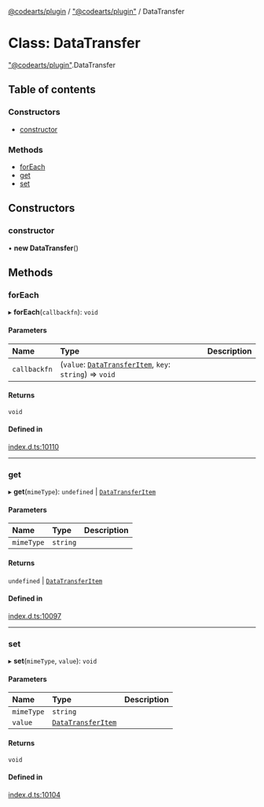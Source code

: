 [@codearts/plugin](../README.md) / ["@codearts/plugin"](../modules/_codearts_plugin_.md) / DataTransfer

# Class: DataTransfer

["@codearts/plugin"](../modules/_codearts_plugin_.md).DataTransfer

## Table of contents

### Constructors

- [constructor](codearts_plugin_.DataTransfer.md#constructor)

### Methods

- [forEach](codearts_plugin_.DataTransfer.md#foreach)
- [get](codearts_plugin_.DataTransfer.md#get)
- [set](codearts_plugin_.DataTransfer.md#set)

## Constructors

### constructor

• **new DataTransfer**()

## Methods

### forEach

▸ **forEach**(`callbackfn`): `void`

#### Parameters

| Name | Type | Description |
| :------ | :------ | :------ |
| `callbackfn` | (`value`: [`DataTransferItem`](codearts_plugin_.DataTransferItem.md), `key`: `string`) => `void` |  |

#### Returns

`void`

#### Defined in

[index.d.ts:10110](https://github.com/huaweicloud/cloudide-plugin-api/blob/a4193a8/index.d.ts#L10110)

___

### get

▸ **get**(`mimeType`): `undefined` \| [`DataTransferItem`](codearts_plugin_.DataTransferItem.md)

#### Parameters

| Name | Type | Description |
| :------ | :------ | :------ |
| `mimeType` | `string` |  |

#### Returns

`undefined` \| [`DataTransferItem`](codearts_plugin_.DataTransferItem.md)

#### Defined in

[index.d.ts:10097](https://github.com/huaweicloud/cloudide-plugin-api/blob/a4193a8/index.d.ts#L10097)

___

### set

▸ **set**(`mimeType`, `value`): `void`

#### Parameters

| Name | Type | Description |
| :------ | :------ | :------ |
| `mimeType` | `string` |  |
| `value` | [`DataTransferItem`](codearts_plugin_.DataTransferItem.md) |  |

#### Returns

`void`

#### Defined in

[index.d.ts:10104](https://github.com/huaweicloud/cloudide-plugin-api/blob/a4193a8/index.d.ts#L10104)
